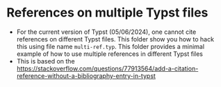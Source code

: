 # References on multiple Typst files


- For the current version of Typst (05/06/2024), one cannot cite references on different Typst files. This folder show you how to hack this using file name `multi-ref.typ`.
This folder provides a minimal example of how to use multiple references in different Typst files
- This is based on the https://stackoverflow.com/questions/77913564/add-a-citation-reference-without-a-bibliography-entry-in-typst